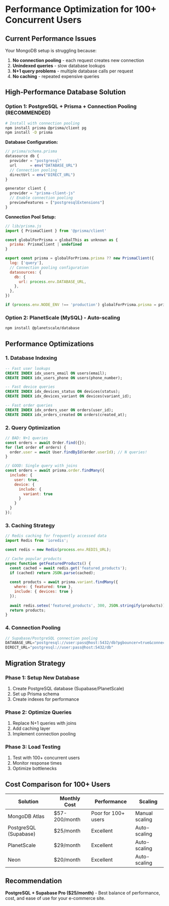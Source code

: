 # Performance Optimization for 100+ Concurrent Users

## Current Performance Issues
Your MongoDB setup is struggling because:
1. **No connection pooling** - each request creates new connection
2. **Unindexed queries** - slow database lookups
3. **N+1 query problems** - multiple database calls per request
4. **No caching** - repeated expensive queries

## High-Performance Database Solution

### Option 1: PostgreSQL + Prisma + Connection Pooling (RECOMMENDED)

```bash
# Install with connection pooling
npm install prisma @prisma/client pg
npm install -D prisma
```

**Database Configuration:**
```javascript
// prisma/schema.prisma
datasource db {
  provider = "postgresql"
  url      = env("DATABASE_URL")
  // Connection pooling
  directUrl = env("DIRECT_URL")
}

generator client {
  provider = "prisma-client-js"
  // Enable connection pooling
  previewFeatures = ["postgresqlExtensions"]
}
```

**Connection Pool Setup:**
```javascript
// lib/prisma.js
import { PrismaClient } from '@prisma/client'

const globalForPrisma = globalThis as unknown as {
  prisma: PrismaClient | undefined
}

export const prisma = globalForPrisma.prisma ?? new PrismaClient({
  log: ['query'],
  // Connection pooling configuration
  datasources: {
    db: {
      url: process.env.DATABASE_URL,
    },
  },
})

if (process.env.NODE_ENV !== 'production') globalForPrisma.prisma = prisma
```

### Option 2: PlanetScale (MySQL) - Auto-scaling
```bash
npm install @planetscale/database
```

## Performance Optimizations

### 1. Database Indexing
```sql
-- Fast user lookups
CREATE INDEX idx_users_email ON users(email);
CREATE INDEX idx_users_phone ON users(phone_number);

-- Fast device queries
CREATE INDEX idx_devices_status ON devices(status);
CREATE INDEX idx_devices_variant ON devices(variant_id);

-- Fast order queries
CREATE INDEX idx_orders_user ON orders(user_id);
CREATE INDEX idx_orders_created ON orders(created_at);
```

### 2. Query Optimization
```javascript
// BAD: N+1 queries
const orders = await Order.find({});
for (let order of orders) {
  order.user = await User.findById(order.userId); // N queries!
}

// GOOD: Single query with joins
const orders = await prisma.order.findMany({
  include: {
    user: true,
    device: {
      include: {
        variant: true
      }
    }
  }
});
```

### 3. Caching Strategy
```javascript
// Redis caching for frequently accessed data
import Redis from 'ioredis';

const redis = new Redis(process.env.REDIS_URL);

// Cache popular products
async function getFeaturedProducts() {
  const cached = await redis.get('featured_products');
  if (cached) return JSON.parse(cached);
  
  const products = await prisma.variant.findMany({
    where: { featured: true },
    include: { devices: true }
  });
  
  await redis.setex('featured_products', 300, JSON.stringify(products));
  return products;
}
```

### 4. Connection Pooling
```javascript
// Supabase/PostgreSQL connection pooling
DATABASE_URL="postgresql://user:pass@host:5432/db?pgbouncer=true&connection_limit=20&pool_timeout=20"
DIRECT_URL="postgresql://user:pass@host:5432/db"
```

## Migration Strategy

### Phase 1: Setup New Database
1. Create PostgreSQL database (Supabase/PlanetScale)
2. Set up Prisma schema
3. Create indexes for performance

### Phase 2: Optimize Queries
1. Replace N+1 queries with joins
2. Add caching layer
3. Implement connection pooling

### Phase 3: Load Testing
1. Test with 100+ concurrent users
2. Monitor response times
3. Optimize bottlenecks

## Cost Comparison for 100+ Users

| Solution | Monthly Cost | Performance | Scaling |
|----------|-------------|-------------|---------|
| MongoDB Atlas | $57-200/month | Poor for 100+ users | Manual scaling |
| PostgreSQL (Supabase) | $25/month | Excellent | Auto-scaling |
| PlanetScale | $29/month | Excellent | Auto-scaling |
| Neon | $20/month | Excellent | Auto-scaling |

## Recommendation
**PostgreSQL + Supabase Pro ($25/month)** - Best balance of performance, cost, and ease of use for your e-commerce site.



